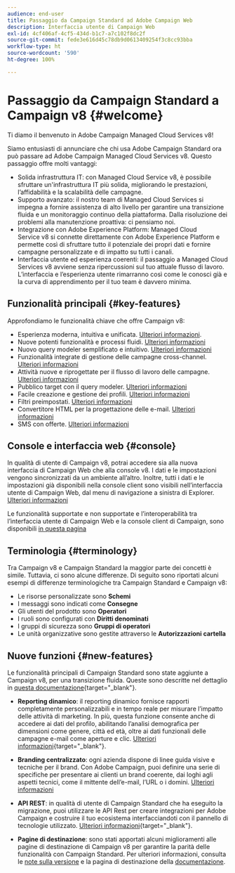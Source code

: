 ```yaml
---
audience: end-user
title: Passaggio da Campaign Standard ad Adobe Campaign Web
description: Interfaccia utente di Campaign Web
exl-id: 4cf406af-4cf5-434d-b1c7-a7c102f8dc2f
source-git-commit: fede3e616d45c78db9d0613409254f3c8cc93bba
workflow-type: ht
source-wordcount: '590'
ht-degree: 100%

---
```


# Passaggio da Campaign Standard a Campaign v8 {#welcome}

<!--
We are thrilled to annonce that you, as a Campaign Standard user, can now benefit from the new version of Adobe Campaign Web User Interface. The migration is seemless and will allow you to use all the intuitive features designed to simplify the creation of personalized cross-channel campaigns. Campaign Web User Interface also brings a connected canvas with Adobe Experience Platform for a unified experience.
-->

Ti diamo il benvenuto in Adobe Campaign Managed Cloud Services v8!

Siamo entusiasti di annunciare che chi usa Adobe Campaign Standard ora può passare ad Adobe Campaign Managed Cloud Services v8. Questo passaggio offre molti vantaggi:

* Solida infrastruttura IT: con Managed Cloud Service v8, è possibile sfruttare un&#39;infrastruttura IT più solida, migliorando le prestazioni, l’affidabilità e la scalabilità delle campagne.
* Supporto avanzato: il nostro team di Managed Cloud Services si impegna a fornire assistenza di alto livello per garantire una transizione fluida e un monitoraggio continuo della piattaforma. Dalla risoluzione dei problemi alla manutenzione proattiva: ci pensiamo noi.
* Integrazione con Adobe Experience Platform: Managed Cloud Service v8 si connette direttamente con Adobe Experience Platform e permette così di sfruttare tutto il potenziale dei propri dati e fornire campagne personalizzate e di impatto su tutti i canali.
* Interfaccia utente ed esperienza coerenti: il passaggio a Managed Cloud Services v8 avviene senza ripercussioni sul tuo attuale flusso di lavoro. L’interfaccia e l’esperienza utente rimarranno così come le conosci già e la curva di apprendimento per il tuo team è davvero minima.

<!--
As a Campaign Standard user, we now offer you a way to migrate to Adobe Campaign v8. You will benefit from both the new Campaign Web interface and the v8 console.
-->

## Funzionalità principali {#key-features}

Approfondiamo le funzionalità chiave che offre Campaign v8:

* Esperienza moderna, intuitiva e unificata. [Ulteriori informazioni](../get-started/connect-to-campaign.md).
* Nuove potenti funzionalità e processi fluidi. [Ulteriori informazioni](../get-started/user-interface.md)
* Nuovo query modeler semplificato e intuitivo. [Ulteriori informazioni](../query/query-modeler-overview.md)
* Funzionalità integrate di gestione delle campagne cross-channel. [Ulteriori informazioni](../msg/gs-messages.md)
* Attività nuove e riprogettate per il flusso di lavoro delle campagne. [Ulteriori informazioni](../workflows/gs-workflows.md)
* Pubblico target con il query modeler. [Ulteriori informazioni](../query/query-modeler-overview.md)
* Facile creazione e gestione dei profili. [Ulteriori informazioni](../audience/about-recipients.md)
* Filtri preimpostati. [Ulteriori informazioni](../get-started/predefined-filters.md)
* Convertitore HTML per la progettazione delle e-mail. [Ulteriori informazioni](../email/existing-content.md)
* SMS con offerte. [Ulteriori informazioni](../msg/offers.md)

## Console e interfaccia web {#console}

In qualità di utente di Campaign v8, potrai accedere sia alla nuova interfaccia di Campaign Web che alla console v8. I dati e le impostazioni vengono sincronizzati da un ambiente all’altro. Inoltre, tutti i dati e le impostazioni già disponibili nella console client sono visibili nell’interfaccia utente di Campaign Web, dal menu di navigazione a sinistra di Explorer. [Ulteriori informazioni](../get-started/user-interface.md#user-interface-explorer)

Le funzionalità supportate e non supportate e l’interoperabilità tra l’interfaccia utente di Campaign Web e la console client di Campaign, sono disponibili [in questa pagina](../get-started/capability-matrix.md)

## Terminologia {#terminology}

Tra Campaign v8 e Campaign Standard la maggior parte dei concetti è simile. Tuttavia, ci sono alcune differenze. Di seguito sono riportati alcuni esempi di differenze terminologiche tra Campaign Standard e Campaign v8:

<!--
* Profiles are **Recipients** in the console. [Learn more](../audience/gs-audiences-recipients.md).
* Test profiles are **Seed addresses**. [Learn more](../preview-test/test-deliveries.md).
* The delivery preparation is the **Delivery analysis**. [Learn more](../monitor/prepare-send.md).
* Audiences are **Lists**. [Learn more](../audience/gs-audiences-recipients.md).
-->

* Le risorse personalizzate sono **Schemi**
* I messaggi sono indicati come **Consegne**
* Gli utenti del prodotto sono **Operatori**
* I ruoli sono configurati con **Diritti denominati**
* I gruppi di sicurezza sono **Gruppi di operatori**
* Le unità organizzative sono gestite attraverso le **Autorizzazioni cartella**

## Nuove funzioni {#new-features}

Le funzionalità principali di Campaign Standard sono state aggiunte a Campaign v8, per una transizione fluida. Queste sono descritte nel dettaglio in [questa documentazione](https://experienceleague.adobe.com/docs/experience-cloud/campaign/campaign-standard-migration-home.html?lang=it){target="_blank"}.

* **Reporting dinamico**: il reporting dinamico fornisce rapporti completamente personalizzabili e in tempo reale per misurare l’impatto delle attività di marketing. In più, questa funzione consente anche di accedere ai dati del profilo, abilitando l’analisi demografica per dimensioni come genere, città ed età, oltre ai dati funzionali delle campagne e-mail come aperture e clic. [Ulteriori informazioni](https://experienceleague.adobe.com/docs/experience-cloud/campaign/reporting/get-started-reporting.html?lang=it){target="_blank"}.

* **Branding centralizzato**: ogni azienda dispone di linee guida visive e tecniche per il brand. Con Adobe Campaign, puoi definire una serie di specifiche per presentare ai clienti un brand coerente, dai loghi agli aspetti tecnici, come il mittente dell’e-mail, l’URL o i domini. [Ulteriori informazioni](https://experienceleague.adobe.com/docs/experience-cloud/campaign/branding/branding-gs.html?lang=it)

* **API REST**: in qualità di utente di Campaign Standard che ha eseguito la migrazione, puoi utilizzare le API Rest per creare integrazioni per Adobe Campaign e costruire il tuo ecosistema interfacciandoti con il pannello di tecnologie utilizzato. [Ulteriori informazioni](https://experienceleague.adobe.com/docs/experience-cloud/campaign/apis/get-started-apis.html?lang=it){target="_blank"}.

* **Pagine di destinazione**: sono stati apportati alcuni miglioramenti alle pagine di destinazione di Campaign v8 per garantire la parità delle funzionalità con Campaign Standard. Per ulteriori informazioni, consulta le [note sulla versione](../rn/release-notes.md#new-24-4) e la pagina di destinazione della [documentazione](../landing-pages/get-started-lp.md).

<!--
* Delivery Alerting: In addition to viewing notifications directly in Campaign, Adobe Campaign also provides an email alerting system to trigger email alerts to users or external stakeholders of important system activities. Create, manage, and receive customizable alerts and dashboards to keep track of delivery successes or failures. Adobe Campaign Delivery Alerting boosts efficiency by keeping all involved Adobe Campaign users in a company automatically informed about the delivery execution status, via email and dashboard. 

* Landing Pages: Landing pages are web forms that can be used to capture information on your audiences, offer subscriptions to a service, display data and grow your database. Landing pages can also be used for acquiring or updating existing profiles, and to set up a double opt-in mechanism, allowing you to to protect the platform from wrong or invalid email addresses, or spambots. [Learn more](../landing-pages/get-started-lp.md)
-->
